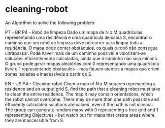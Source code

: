 # cleaning-robot

An Algorithm to solve the following problem:

PT - BR
P4 – Robô de limpeza 
Dado um mapa de N x M quadrículas representando uma residência e uma quadrícula de saída S,
encontrar o caminho que um robô de limpeza deve percorrer para limpar toda a residência. O mapa
pode conter obstáculos, os quais o robô não consegue ultrapassar. Pode haver mais de um caminho
possível e valorizam-se soluções eficientemente calculadas, ainda que o caminho não seja mínimo.
O grupo pode gerar mapas aleatórios com 0 representando uma quadrícula livre e 1 representando
obstáculos – mas fiquem atentos a mapas que criem zonas isoladas e inacessíveis a partir de S.

EN - US
P4 - Cleaning robot
Given a map of N x M squares representing a residence and an output grid S,
find the path that a cleaning robot must take to clean the entire residence. The map
it may contain orientations, which the robot cannot overcome. There may be more than one path
possible and efficiently calculated solutions are valued, even if the path is not minimal.
The group can generate random maps with 0 representing a free grid and 1 representing
Objectives - but watch out for maps that create areas where they are inaccessible from S.
